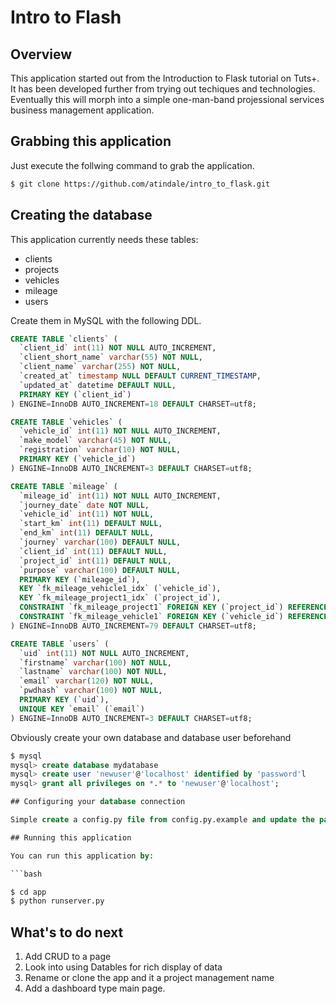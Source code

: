 # Intro to Flash

## Overview

This application started out from the Introduction to Flask tutorial on Tuts+. It has been developed further from trying out techiques and technologies. Eventually this will morph into a simple one-man-band projessional services business management application.

## Grabbing this application

Just execute the follwing command to grab the application.

```bash
$ git clone https://github.com/atindale/intro_to_flask.git
```

## Creating the database

This application currently needs these tables:

* clients
* projects
* vehicles
* mileage
* users

Create them in MySQL with the following DDL.

```SQL
CREATE TABLE `clients` (
  `client_id` int(11) NOT NULL AUTO_INCREMENT,
  `client_short_name` varchar(55) NOT NULL,
  `client_name` varchar(255) NOT NULL,
  `created_at` timestamp NULL DEFAULT CURRENT_TIMESTAMP,
  `updated_at` datetime DEFAULT NULL,
  PRIMARY KEY (`client_id`)
) ENGINE=InnoDB AUTO_INCREMENT=18 DEFAULT CHARSET=utf8;

CREATE TABLE `vehicles` (
  `vehicle_id` int(11) NOT NULL AUTO_INCREMENT,
  `make_model` varchar(45) NOT NULL,
  `registration` varchar(10) NOT NULL,
  PRIMARY KEY (`vehicle_id`)
) ENGINE=InnoDB AUTO_INCREMENT=3 DEFAULT CHARSET=utf8;

CREATE TABLE `mileage` (
  `mileage_id` int(11) NOT NULL AUTO_INCREMENT,
  `journey_date` date NOT NULL,
  `vehicle_id` int(11) NOT NULL,
  `start_km` int(11) DEFAULT NULL,
  `end_km` int(11) DEFAULT NULL,
  `journey` varchar(100) DEFAULT NULL,
  `client_id` int(11) DEFAULT NULL,
  `project_id` int(11) DEFAULT NULL,
  `purpose` varchar(100) DEFAULT NULL,
  PRIMARY KEY (`mileage_id`),
  KEY `fk_mileage_vehicle1_idx` (`vehicle_id`),
  KEY `fk_mileage_project1_idx` (`project_id`),
  CONSTRAINT `fk_mileage_project1` FOREIGN KEY (`project_id`) REFERENCES `projects` (`project_id`) ON DELETE NO ACTION ON UPDATE NO ACTION,
  CONSTRAINT `fk_mileage_vehicle1` FOREIGN KEY (`vehicle_id`) REFERENCES `vehicles` (`vehicle_id`) ON DELETE NO ACTION ON UPDATE NO ACTION
) ENGINE=InnoDB AUTO_INCREMENT=79 DEFAULT CHARSET=utf8;

CREATE TABLE `users` (
  `uid` int(11) NOT NULL AUTO_INCREMENT,
  `firstname` varchar(100) NOT NULL,
  `lastname` varchar(100) NOT NULL,
  `email` varchar(120) NOT NULL,
  `pwdhash` varchar(100) NOT NULL,
  PRIMARY KEY (`uid`),
  UNIQUE KEY `email` (`email`)
) ENGINE=InnoDB AUTO_INCREMENT=3 DEFAULT CHARSET=utf8;
```

Obviously create your own database and database user beforehand

```SQL
$ mysql
mysql> create database mydatabase
mysql> create user 'newuser'@'localhost' identified by 'password'l
mysql> grant all privileges on *.* to 'newuser'@'localhost';

## Configuring your database connection

Simple create a config.py file from config.py.example and update the parameters therein.

## Running this application

You can run this application by:

```bash

$ cd app
$ python runserver.py
```

## What's to do next

1. Add CRUD to a page
2. Look into using Datables for rich display of data
3. Rename or clone the app and it a project management name
4. Add a dashboard type main page.